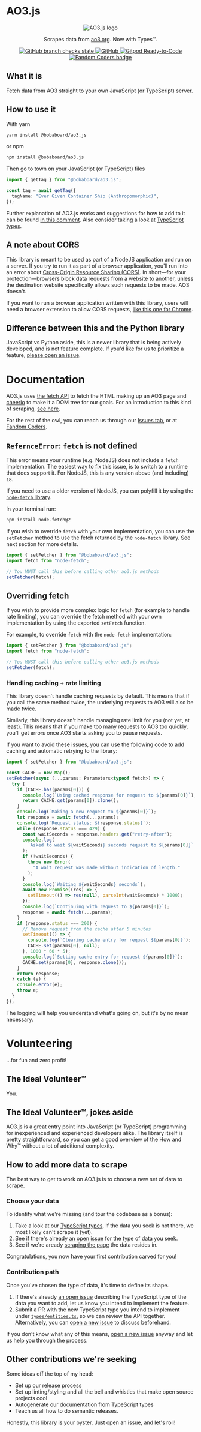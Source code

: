 # AO3.js

<div align="center">

![AO3.js logo](./logo-transparent-small.png)

Scrapes data from [ao3.org](https://ao3.org). Now with Types™.

<!-- Add the <a> so IMGs will stay on the same line -->
<a href="#">
    <img alt="GitHub branch checks state" src="https://img.shields.io/github/checks-status/essential-randomness/ao3.js/main" />
</a>
<a href="#">
    <img alt="GitHub" src="https://img.shields.io/github/license/essential-randomness/ao3.js" />
</a>
<a href="https://gitpod.io/from-referrer/">
    <img src="https://img.shields.io/badge/Gitpod-Ready--to--Code-blue?logo=gitpod" alt="Gitpod Ready-to-Code"/>
</a>
<a href="https://fancoders.com/">
    <img src="https://img.shields.io/badge/fandom-coders-ff69b4" alt="Fandom Coders badge"/>
</a>
</div>

## What it is

Fetch data from AO3 straight to your own JavaScript (or TypeScript) server.

## How to use it

With yarn

```sh
yarn install @bobaboard/ao3.js
```

or npm

```sh
npm install @bobaboard/ao3.js
```

Then go to town on your JavaScript (or TypeScript) files

```ts
import { getTag } from "@bobaboard/ao3.js";

const tag = await getTag({
  tagName: "Ever Given Container Ship (Anthropomorphic)",
});
```

Further explanation of AO3.js works and suggestions for how to add to it can be found [in this comment](https://github.com/essential-randomness/AO3.js/issues/2#issuecomment-1032213524). Also consider taking a look at [TypeScript types](./types/entities.ts).

## A note about CORS

This library is meant to be used as part of a NodeJS application and run on a server. If you try to run it as part of a browser application, you'll run into an error about [Cross-Origin Resource Sharing (CORS)](https://developer.mozilla.org/en-US/docs/Web/HTTP/CORS). In short—for your protection—browsers block data requests from a website to another, unless the destination website specifically allows such requests to be made. AO3 doesn't.

If you want to run a browser application written with this library, users will need a browser extension to allow CORS requests, [like this one for Chrome](https://chrome.google.com/webstore/detail/allow-cors-access-control/lhobafahddgcelffkeicbaginigeejlf?hl=en).

## Difference between this and the Python library

JavaScript vs Python aside, this is a newer library that is being actively developed, and is not feature complete. If you'd like for us to prioritize a feature, [please open an issue](https://github.com/essential-randomness/ao3.js/issues/new).

# Documentation

AO3.js uses [the fetch
API](https://developer.mozilla.org/en-US/docs/Web/API/fetch) to fetch the HTML
making up an AO3 page and [cheerio](https://cheerio.js.org/) to make it a DOM
tree for our goals. For an introduction to this kind of scraping, [see
here](https://blog.logrocket.com/parsing-html-nodejs-cheerio/).

For the rest of the owl, you can reach us through our [Issues
tab](https://github.com/essential-randomness/ao3.js/issues), or at [Fandom
Coders](https://fancoders.com/).

## `RefernceError`: `fetch` is not defined

This error means your runtime (e.g. NodeJS) does not include a `fetch`
implementation. The easiest way to fix this issue, is to switch to a runtime
that does support it. For NodeJS, this is any version above (and including)
`18`.

If you need to use a older version of NodeJS, you can polyfill it by using the
[`node-fetch` library](https://github.com/node-fetch/node-fetch).

In your terminal run:

```sh
npm install node-fetch@2
```

If you wish to override `fetch` with your own implementation, you can use the
`setFetcher` method to use the fetch returned by the `node-fetch` library. See
next section for more details.

```ts
import { setFetcher } from "@bobaboard/ao3.js";
import fetch from "node-fetch";

// You MUST call this before calling other ao3.js methods
setFetcher(fetch);
```

## Overriding fetch

If you wish to provide more complex logic for `fetch` (for example to handle
rate limiting), you can override the fetch method with your own implementation
by using the exported `setFetch` function.

For example, to override `fetch` with the `node-fetch` implementation:

```ts
import { setFetcher } from "@bobaboard/ao3.js";
import fetch from "node-fetch";

// You MUST call this before calling other ao3.js methods
setFetcher(fetch);
```

### Handling caching + rate limiting

This library doesn't handle caching requests by default. This means that if you
call the same method twice, the underlying requests to AO3 will also be made
twice.

Similarly, this library doesn't handle managing rate limit for you (not yet, at
least). This means that if you make too many requests to AO3 too quickly, you'll
get errors once AO3 starts asking you to pause requests.

If you want to avoid these issues, you can use the following code to add caching and
automatic retrying to the library:

```ts
import { setFetcher } from "@bobaboard/ao3.js";

const CACHE = new Map();
setFetcher(async (...params: Parameters<typeof fetch>) => {
  try {
    if (CACHE.has(params[0])) {
      console.log(`Using cached response for request to ${params[0]}`);
      return CACHE.get(params[0]).clone();
    }
    console.log(`Making a new request to ${params[0]}`);
    let response = await fetch(...params);
    console.log(`Request status: ${response.status}`);
    while (response.status === 429) {
      const waitSeconds = response.headers.get("retry-after");
      console.log(
        `Asked to wait ${waitSeconds} seconds request to ${params[0]}`
      );
      if (!waitSeconds) {
        throw new Error(
          "A wait request was made without indication of length."
        );
      }
      console.log(`Waiting ${waitSeconds} seconds`);
      await new Promise((res) => {
        setTimeout(() => res(null), parseInt(waitSeconds) * 1000);
      });
      console.log(`Continuing with request to ${params[0]}`);
      response = await fetch(...params);
    }
    if (response.status === 200) {
      // Remove request from the cache after 5 minutes
      setTimeout(() => {
        console.log(`Clearing cache entry for request ${params[0]}`);
        CACHE.set(params[0], null);
      }, 1000 * 60 * 5);
      console.log(`Setting cache entry for request ${params[0]}`);
      CACHE.set(params[0], response.clone());
    }
    return response;
  } catch (e) {
    console.error(e);
    throw e;
  }
});
```

The logging will help you understand what's going on, but it's by no mean necessary.

# Volunteering

...for fun and zero profit!

## The Ideal Volunteer™

You.

## The Ideal Volunteer™, jokes aside

AO3.js is a great entry point into JavaScript (or TypeScript) programming for inexperienced and experienced developers alike. The library itself is pretty straightforward, so you can get a good overview of the How and Why™ without a lot of additional complexity.

## How to add more data to scrape

The best way to get to work on AO3.js is to choose a new set of data to scrape.

### Choose your data

To identify what we're missing (and tour the codebase as a bonus):

1. Take a look at our [TypeScript types](./types/entities.ts). If the data you seek is not there, we most likely can't scrape it (yet).
2. See if there's already [an open issue](https://github.com/essential-randomness/ao3.js/issues/) for the type of data you seek.
3. See if we're aready [scraping the page](./src/page-loaders.ts) the data resides in.

Congratulations, you now have your first contribution carved for you!

### Contribution path

Once you've chosen the type of data, it's time to define its shape.

1. If there's already [an open issue](https://github.com/essential-randomness/ao3.js/issues/) describing the TypeScript type of the data you want to add, let us know you intend to implement the feature.
2. Submit a PR with the new TypeScript type you intend to implement under [`types/entities.ts`](./types/entities.ts), so we can review the API together. Alternatively, you can [open a new issue](https://github.com/essential-randomness/ao3.js/issues/new) to discuss beforehand.

If you don't know what any of this means, [open a new issue](https://github.com/essential-randomness/ao3.js/issues/new) anyway and let us help you through the process.

## Other contributions we're seeking

Some ideas off the top of my head:

- Set up our release process
- Set up linting/styling and all the bell and whistles that make open source projects cool
- Autogenerate our documentation from TypeScript types
- Teach us all how to do semantic releases.

Honestly, this library is your oyster. Just open an issue, and let's roll!
